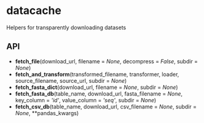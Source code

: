 datacache
=========

Helpers for transparently downloading datasets

## API

* **fetch_file**(download_url, filename = *None*, decompress = *False*, subdir = *None*)
* **fetch_and_transform**(transformed_filename, transformer, loader,
        source_filename, source_url, subdir = *None*)
* **fetch_fasta_dict**(download_url, filename = *None*, subdir = *None*)
* **fetch_fasta_db**(table_name, download_url, fasta_filename = *None*,
        key_column = *'id'*, value_column = *'seq'*, subdir = *None*)
* **fetch_csv_db**(table_name, download_url, csv_filename = *None*, subdir = *None*,
        \*\*pandas_kwargs)
